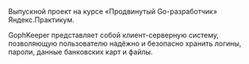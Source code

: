 Выпускной проект на курсе «Продвинутый Go-разработчик» Яндекс.Практикум.

GophKeeper представляет собой клиент-серверную систему, позволяющую пользователю надёжно и безопасно хранить логины, пароли, данные банковских карт и файлы.